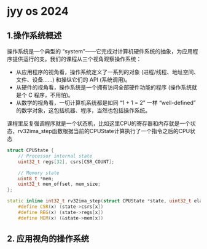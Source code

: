 # jyy os 2024

## 1.操作系统概述

操作系统是一个典型的 “system”——它完成对计算机硬件系统的抽象，为应用程序提供运行的支。我们的课程从三个视角观察操作系统：
+ 从应用程序的视角看，操作系统定义了一系列的对象 (进程/线程、地址空间、文件、设备……) 和操纵它们的 API (系统调用)。
+ 从硬件的视角看，操作系统是一个拥有访问全部硬件功能的程序 (操作系统就是个 C 程序，不用怕)。
+ 从数学的视角看，一切计算机系统都是如同 “1 + 1 = 2” 一样 “well-defined” 的数学对象，这包括机器、程序，当然也包括操作系统。

课程里反复强调程序就是一个状态机，比如这里CPU的寄存器和内存就是一个状态，rv32ima_step函数根据当前的CPUState计算执行了一个指令之后的CPU状态

```c++
struct CPUState {
    // Processor internal state
    uint32_t regs[32], csrs[CSR_COUNT];

    // Memory state
    uint8_t *mem;
    uint32_t mem_offset, mem_size;
};

static inline int32_t rv32ima_step(struct CPUState *state, uint32_t elapsedUs) {
    #define CSR(x) (state->csrs[x])
    #define REG(x) (state->regs[x])
    #define MEM(x) (&state->mem[x])
```

## 2. 应用视角的操作系统


